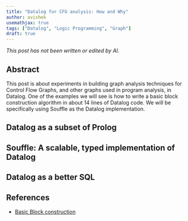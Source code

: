 ```yaml
---
title: "Datalog for CFG analysis: How and Why"
author: avishek
usemathjax: true
tags: ["Datalog", "Logic Programming", "Graph"]
draft: true
---
```


_This post has not been written or edited by AI._

## Abstract
This post is about experiments in building graph analysis techniques for Control Flow Graphs, and other graphs used in program analysis, in Datalog. One of the examples we will see is how to write a basic block construction algorithm in about 14 lines of Datalog code. We will be specifically using Souffle as the Datalog implementation.

## Datalog as a subset of Prolog

## Souffle: A scalable, typed implementation of Datalog

## Datalog as a better SQL

## References
- [Basic Block construction](https://github.com/asengupta/prolog-exercises/blob/main/datalog_exercises/reverse_engineering.dl)
